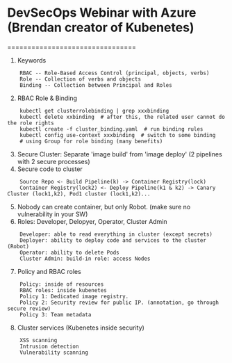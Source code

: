 # DevSecOps Webinar with Azure (Brendan creator of Kubenetes)
================================
1. Keywords
```
	RBAC -- Role-Based Access Control (principal, objects, verbs)
	Role -- Collection of verbs and objects
	Binding -- Collection between Principal and Roles
```
2. RBAC Role & Binding
```
	kubectl get clusterrolebinding | grep xxxbinding
	kubectl delete xxbinding  # after this, the related user cannot do the role rights
	kubectl create -f cluster_binding.yaml  # run binding rules
	kubectl config use-context xxxbinding  # switch to some binding
	# using Group for role binding (many benefits)
```
3. Secure Cluster: Separate 'image build' from 'image deploy' (2 pipelines with 2 secure processes)
4. Secure code to cluster
```
	Source Repo <- Build Pipeline(k) -> Container Registry(lock)
	Container Registry(lock2) <- Deploy Pipeline(k1 & k2) -> Canary Cluster (lock1,k2), Pod1 cluster (lock1,k2)...
```
5. Nobody can create container, but only Robot. (make sure no vulnerability in your SW)
6. Roles: Developer, Delopyer, Operator, Cluster Admin
```
	Developer: able to read everything in cluster (except secrets)
	Deployer: ability to deploy code and services to the cluster (Robot)
	Operator: ability to delete Pods
	Cluster Admin: build-in role: access Nodes
```
7. Policy and RBAC roles
```
	Policy: inside of resources
	RBAC roles: inside kubenetes
	Policy 1: Dedicated image registry.
	Policy 2: Security review for public IP. (annotation, go through secure review)
	Policy 3: Team metadata
```
8. Cluster services (Kubenetes inside security)
```
	XSS scanning
	Intrusion detection
	Vulnerability scanning
```
